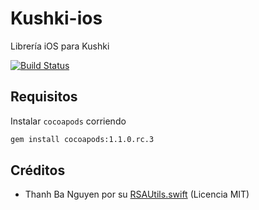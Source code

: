 # Kushki-ios

Librería iOS para Kushki

[![Build Status](https://travis-ci.org/Kushki/kushki-ios.svg?branch=master)](https://travis-ci.org/Kushki/kushki-ios)

## Requisitos

Instalar `cocoapods` corriendo

```bash
gem install cocoapods:1.1.0.rc.3
```

## Créditos

* Thanh Ba Nguyen por su
[RSAUtils.swift](https://github.com/btnguyen2k/swiftutils/blob/master/SwiftUtils/RSAUtils.swift)
(Licencia MIT)
